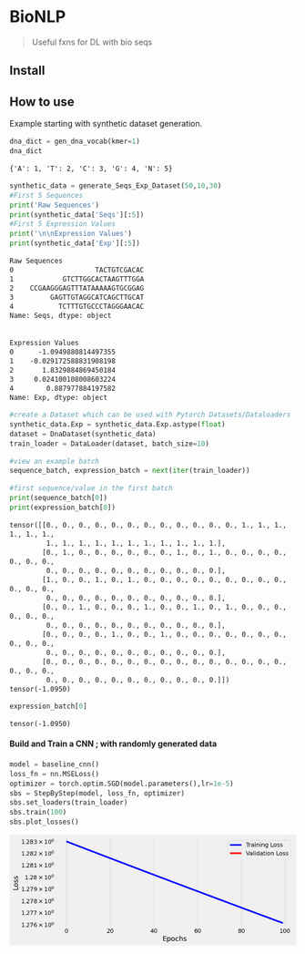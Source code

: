 # BioNLP
> Useful fxns for DL with bio seqs


## Install

## How to use

Example starting with synthetic dataset generation.

```python
dna_dict = gen_dna_vocab(kmer=1)
dna_dict
```




    {'A': 1, 'T': 2, 'C': 3, 'G': 4, 'N': 5}



```python
synthetic_data = generate_Seqs_Exp_Dataset(50,10,30)
#First 5 Sequences
print('Raw Sequences')
print(synthetic_data['Seqs'][:5])
#First 5 Expression Values
print('\n\nExpression Values')
print(synthetic_data['Exp'][:5])
```

    Raw Sequences
    0                    TACTGTCGACAC
    1            GTCTTGGCACTAAGTTTGGA
    2    CCGAAGGGAGTTTATAAAAAGTGCGGAG
    3         GAGTTGTAGGCATCAGCTTGCAT
    4           TCTTTGTGCCCTAGGGAACAC
    Name: Seqs, dtype: object
    
    
    Expression Values
    0      -1.0949880814497355
    1    -0.029172588831908198
    2       1.8329884869450184
    3     0.024100108008603224
    4        0.887977884197582
    Name: Exp, dtype: object


```python
#create a Dataset which can be used with Pytorch Datasets/Dataloaders
synthetic_data.Exp = synthetic_data.Exp.astype(float)
dataset = DnaDataset(synthetic_data)
train_loader = DataLoader(dataset, batch_size=10)
```

```python
#view an example batch
sequence_batch, expression_batch = next(iter(train_loader))
```

```python
#first sequence/value in the first batch
print(sequence_batch[0])
print(expression_batch[0])
```

    tensor([[0., 0., 0., 0., 0., 0., 0., 0., 0., 0., 0., 0., 1., 1., 1., 1., 1., 1.,
             1., 1., 1., 1., 1., 1., 1., 1., 1., 1., 1.],
            [0., 1., 0., 0., 0., 0., 0., 0., 1., 0., 1., 0., 0., 0., 0., 0., 0., 0.,
             0., 0., 0., 0., 0., 0., 0., 0., 0., 0., 0.],
            [1., 0., 0., 1., 0., 1., 0., 0., 0., 0., 0., 0., 0., 0., 0., 0., 0., 0.,
             0., 0., 0., 0., 0., 0., 0., 0., 0., 0., 0.],
            [0., 0., 1., 0., 0., 0., 1., 0., 0., 1., 0., 1., 0., 0., 0., 0., 0., 0.,
             0., 0., 0., 0., 0., 0., 0., 0., 0., 0., 0.],
            [0., 0., 0., 0., 1., 0., 0., 1., 0., 0., 0., 0., 0., 0., 0., 0., 0., 0.,
             0., 0., 0., 0., 0., 0., 0., 0., 0., 0., 0.],
            [0., 0., 0., 0., 0., 0., 0., 0., 0., 0., 0., 0., 0., 0., 0., 0., 0., 0.,
             0., 0., 0., 0., 0., 0., 0., 0., 0., 0., 0.]])
    tensor(-1.0950)


```python
expression_batch[0]
```




    tensor(-1.0950)



#### Build and Train a CNN ; with randomly generated data

```python
model = baseline_cnn()
loss_fn = nn.MSELoss()
optimizer = torch.optim.SGD(model.parameters(),lr=1e-5)
sbs = StepByStep(model, loss_fn, optimizer)
sbs.set_loaders(train_loader)
sbs.train(100)
sbs.plot_losses()
```




![png](docs/images/output_10_0.png)


